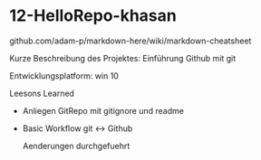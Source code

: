 # 12-HelloRepo-khasan

github.com/adam-p/markdown-here/wiki/markdown-cheatsheet

Kurze Beschreibung des Projektes:
  Einführung Github mit git

Entwicklungsplatform: win 10

Leesons Learned
  * Anliegen GitRepo mit gitignore und readme
  * Basic Workflow git <-> Github


     Aenderungen durchgefuehrt

  
